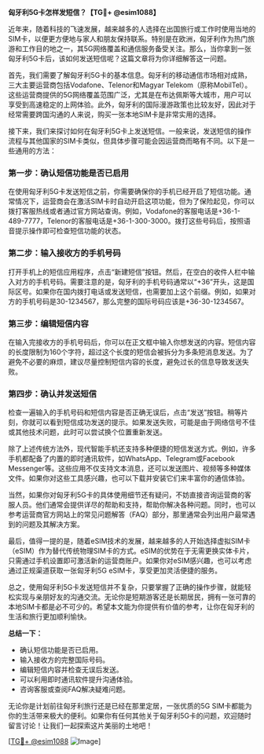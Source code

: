 **匈牙利5G卡怎样发短信？【TG💪+ @esim1088】**

近年来，随着科技的飞速发展，越来越多的人选择在出国旅行或工作时使用当地的SIM卡，以便更方便地与家人和朋友保持联系。特别是在欧洲，匈牙利作为热门旅游和工作目的地之一，其5G网络覆盖和通信服务备受关注。那么，当你拿到一张匈牙利5G卡后，该如何发送短信呢？这篇文章将为你详细解答这一问题。

首先，我们需要了解匈牙利5G卡的基本信息。匈牙利的移动通信市场相对成熟，三大主要运营商包括Vodafone、Telenor和Magyar Telekom（原称MobilTel）。这些运营商提供的5G网络覆盖范围广泛，尤其是在布达佩斯等大城市，用户可以享受到高速稳定的上网体验。此外，匈牙利的国际漫游政策也比较友好，因此对于经常需要跨国沟通的人来说，购买一张本地SIM卡是非常实用的选择。

接下来，我们来探讨如何在匈牙利5G卡上发送短信。一般来说，发送短信的操作流程与其他国家的SIM卡类似，但具体步骤可能会因运营商而略有不同。以下是一些通用的方法：

### **第一步：确认短信功能是否已启用**
在使用匈牙利5G卡发送短信之前，你需要确保你的手机已经开启了短信功能。通常情况下，运营商会在激活SIM卡时自动开启这项功能，但为了保险起见，你可以拨打客服热线或者通过官方网站查询。例如，Vodafone的客服电话是+36-1-489-7777，Telenor的客服电话是+36-1-300-3000。拨打这些号码后，按照语音提示操作即可检查短信功能的状态。

### **第二步：输入接收方的手机号码**
打开手机上的短信应用程序，点击“新建短信”按钮。然后，在空白的收件人栏中输入对方的手机号码。需要注意的是，匈牙利的手机号码通常以“+36”开头，这是国际区号。如果你在国内拨打电话或发送短信，也需要加上这个前缀。例如，如果对方的手机号码是30-1234567，那么完整的国际号码应该是+36-30-1234567。

### **第三步：编辑短信内容**
在输入完接收方的手机号码后，你可以在正文框中输入你想发送的内容。短信内容的长度限制为160个字符，超过这个长度的短信会被拆分为多条短消息发送。为了避免不必要的麻烦，建议尽量控制短信内容的长度，避免过长的信息导致发送失败。

### **第四步：确认并发送短信**
检查一遍输入的手机号码和短信内容是否正确无误后，点击“发送”按钮。稍等片刻，你就可以看到短信成功发送的提示。如果发送失败，可能是由于网络信号不佳或其他技术问题，此时可以尝试换个位置重新发送。

除了上述传统方法外，现代智能手机还支持多种便捷的短信发送方式。例如，许多手机都配备了内置的即时通讯软件，如WhatsApp、Telegram或Facebook Messenger等。这些应用不仅支持文本消息，还可以发送图片、视频等多种媒体文件。如果你对这些工具感兴趣，也可以下载并安装它们来丰富你的通信体验。

当然，如果你对匈牙利5G卡的具体使用细节还有疑问，不妨直接咨询运营商的客服人员。他们通常会提供详尽的帮助和支持，帮助你解决各种问题。同时，也可以参考运营商官方网站上的常见问题解答（FAQ）部分，那里通常会列出用户最常遇到的问题及其解决方案。

最后，值得一提的是，随着eSIM技术的发展，越来越多的人开始选择虚拟SIM卡（eSIM）作为替代传统物理SIM卡的方式。eSIM的优势在于无需更换实体卡片，只需通过手机设置即可激活新的运营商账户。如果你对eSIM感兴趣，也可以考虑通过正规渠道获取一张匈牙利5G eSIM卡，享受更加灵活便捷的服务。

总之，使用匈牙利5G卡发送短信并不复杂，只要掌握了正确的操作步骤，就能轻松实现与亲朋好友的沟通交流。无论你是短期游客还是长期居民，拥有一张可靠的本地SIM卡都是必不可少的。希望本文能为你提供有价值的参考，让你在匈牙利的生活和旅行更加顺利愉快。

**总结一下：**
- 确认短信功能是否已启用。
- 输入接收方的完整国际号码。
- 编辑短信内容并检查无误后发送。
- 可以利用即时通讯软件提升沟通体验。
- 咨询客服或查阅FAQ解决疑难问题。

无论你是计划前往匈牙利旅行还是已经在那里定居，一张优质的5G SIM卡都能为你的生活带来极大的便利。如果你有任何其他关于匈牙利5G卡的问题，欢迎随时留言讨论！让我们一起探索这片美丽的土地吧！

[[TG💪+ @esim1088](https://t.me/s/esim1088) ![Image](https://i.postimg.cc/4NQfJmqS/Snipaste-2025-05-13-00-14-12.png)]